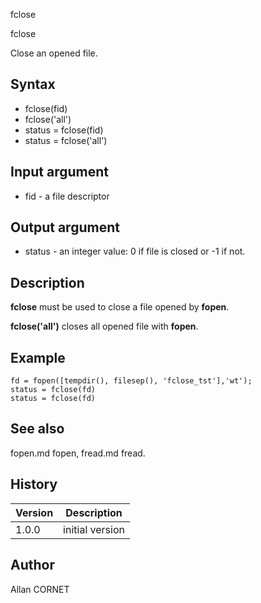 



fclose


fclose

Close an opened file.

## Syntax

- fclose(fid)
- fclose('all')
- status = fclose(fid)
- status = fclose('all')

## Input argument

 - fid - a file descriptor

## Output argument

 - status - an integer value: 0 if file is closed or -1 if not.

## Description


  <p><b>fclose</b> must be used to close a file opened by <b>fopen</b>.</p>
  <p><b>fclose('all')</b> closes all opened file with <b>fopen</b>.</p>


## Example

```Nelson
fd = fopen([tempdir(), filesep(), 'fclose_tst'],'wt');
status = fclose(fd)
status = fclose(fd)
```

## See also

fopen.md fopen, fread.md fread.
## History

|Version|Description|
|------|------|
|1.0.0|initial version|


## Author

Allan CORNET



